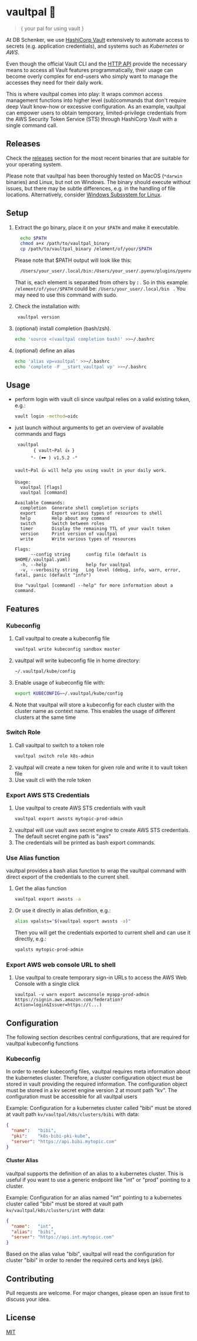 # vaultpal :vulcan_salute:
> { your pal for using vault }

At DB Schenker, we use [HashiCorp Vault](https://www.vaultproject.io/) extensively to automate access to secrets
(e.g. application credentials), and systems such as *Kubernetes* or *AWS*. 

Even though the official Vault CLI and the [HTTP API](https://developer.hashicorp.com/vault/api-docs) provide the necessary 
means to access all Vault features programmatically, their usage can become overly complex for end-users who simply want 
to manage the accesses they need for their daily work.

This is where vaultpal comes into play: It wraps common access management functions into higher level (sub)commands
that don't require deep Vault know-how or excessive configuration. As an example, vaultpal can empower users to obtain 
temporary, limited-privilege credentials from the AWS Security Token Service (STS) through HashiCorp Vault with a single 
command call.

## Releases

Check the [releases](./releases) section for the most recent binaries that are suitable for your operating system.

Please note that vaultpal has been thoroughly tested on MacOS (`*darwin` binaries) and Linux, but not on Windows. 
The binary should execute without issues, but there may be subtle differences, e.g. in the handling of file locations.
Alternatively, consider [Windows Subsystem for Linux](https://docs.microsoft.com/de-de/windows/wsl/install-win10).


## Setup

1. Extract the go binary, place it on your `$PATH` and make it executable.
    ```bash
      echo $PATH
      chmod a+x /path/to/vaultpal_binary
      cp /path/to/vaultpal_binary /element/of/your/$PATH
    ``` 
   Please note that $PATH output will look like this:
    ```bash
      /Users/your_user/.local/bin:/Users/your_user/.pyenv/plugins/pyenv-virtualenv/shims:
    ```
    That is, each element is separated from others by <b>:</b> . So in this example: 
    ```/element/of/your/$PATH``` could be: ```/Users/your_user/.local/bin ``` . You may need to use this command with sudo.

2. Check the installation with:
   ```bash
    vaultpal version
    ```
3. (optional) install completion (bash/zsh). 
    ```bash
    echo 'source <(vaultpal completion bash)' >>~/.bashrc
    ```
4. (optional) define an alias
    ```bash
    echo 'alias vp=vaultpal' >>~/.bashrc
    echo 'complete -F __start_vaultpal vp' >>~/.bashrc
    ```
   
## Usage

- perform login with vault cli since vaultpal relies on a valid existing token, e.g.:
    ```bash
    vault login -method=oidc
    ```

- just launch without arguments to get an overview of available commands and flags
   ```
    vaultpal
          { vault~Pal 👍 }
         °- (🕶 ) v1.5.2 -°

   vault~Pal 👍 will help you using vault in your daily work.
   
   Usage:
     vaultpal [flags]
     vaultpal [command]
   
   Available Commands:
     completion  Generate shell completion scripts
     export      Export various types of resources to shell
     help        Help about any command
     switch      Switch between roles
     timer       Display the remaining TTL of your vault token
     version     Print version of vaultpal
     write       Write various types of resources
   
   Flags:
         --config string      config file (default is $HOME/.vaultpal.yaml)
     -h, --help               help for vaultpal
     -v, --verbosity string   Log level (debug, info, warn, error, fatal, panic (default "info")
   
   Use "vaultpal [command] --help" for more information about a command.
   ```

## Features  

### Kubeconfig

1. Call vaultpal to create a kubeconfig file
    ```bash
    vaultpal write kubeconfig sandbox master
    ```
    
2. vaultpal will write kubeconfig file in home directory:
    ```bash
    ~/.vaultpal/kube/config
    ``` 
3. Enable usage of kubeconfig file with:
   ```bash
   export KUBECONFIG=~/.vaultpal/kube/config
   ```
4. Note that vaultpal will store a kubeconfig for each cluster with the cluster name as context name. This enables the usage of different clusters at the same time


### Switch Role

1. Call vaultpal to switch to a token role
    ```bash
    vaultpal switch role k8s-admin
    ```
2. vaultpal will create a new token for given role and write it to vault token file
3. Use vault cli with the role token

### Export AWS STS Credentials

1. Use vaultpal to create AWS STS credentials with vault
    ```bash
    vaultpal export awssts mytopic-prod-admin
    ```
2. vaultpal will use vault aws secret engine to create AWS STS credentials. The default secret engine path is "aws"
3. The credentials will be printed as bash export commands.

### Use Alias function

vaultpal provides a bash alias function to wrap the vaultpal command with direct export of the credentials to the current shell.

1. Get the alias function
    ```bash
    vaultpal export awssts -a
    ```
2. Or use it directly in alias definition, e.g.:
    ```bash
    alias vpalsts="$(vaultpal export awssts -a)"
    ```
   Then you will get the credentials exported to current shell and can use it directly, e.g.:
    ```bash
    vpalsts mytopic-prod-admin
    ```
### Export AWS web console URL to shell

1. Use vaultpal to create temporary sign-in URLs to access the AWS Web Console with a single click
   ```
   vaultpal -v warn export awsconsole myapp-prod-admin
   https://signin.aws.amazon.com/federation?Action=login&Issuer=https://(...)
   ```

## Configuration

The following section describes central configurations, that are required
for vaultpal kubeconfig functions

### Kubeconfig

In order to render kubeconfig files, vaultpal requires meta information about the 
kubernetes cluster. Therefore, a cluster configuration object must be stored in vault providing
the required information. The configuration object must be stored in a kv secret engine version 2 at mount path "kv".
The configuration must be accessible for all vaultpal users

Example:
Configuration for a kubernetes cluster called "bibi" must be stored at vault path
`kv/vaultpal/k8s/clusters/bibi`
with data:
```json
{
  "name":   "bibi",
  "pki":    "k8s-bibi-pki-kube",
  "server": "https://api.bibi.mytopic.com"
}
```
#### Cluster Alias

vaultpal supports the definition of an alias to a kubernetes cluster. This is useful if you want to use a generic
endpoint like "int" or "prod" pointing to a cluster.

Example:
Configuration for an alias named "int" pointing to a kubernetes cluster called "bibi" must be stored at vault path
`kv/vaultpal/k8s/clusters/int`
with data:
```json
{
  "name":   "int",
  "alias":  "bibi",
  "server": "https://api.int.mytopic.com"
}
```
Based on the alias value "bibi", vaultpal will read the configuration for cluster "bibi" in order to render the required certs and keys (pki).  

## Contributing

Pull requests are welcome. For major changes, please open an issue first to discuss your idea.

## License

[MIT](https://choosealicense.com/licenses/mit/)
